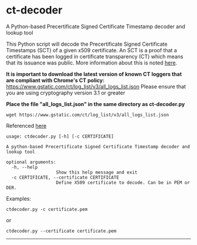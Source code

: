 # ct-decoder
A Python-based Precertificate Signed Certificate Timestamp decoder and lookup tool

This Python script will decode the Precertificate Signed Certificate Timestamps (SCT) of a given x509 certificate. An SCT is a proof that a certificate has been logged in certificate transparency (CT) which means that its issuance was public. More information about this is noted [here](https://github.com/google/certificate-transparency/blob/2588562fd306a447958471b6f06c1069619c1641/docs/SCTValidation.md).

**It is important to download the latest version of known CT loggers that are compliant with Chrome's CT policy:** 
https://www.gstatic.com/ct/log_list/v3/all_logs_list.json
Please ensure that you are using cryptography version 3.1 or greater

**Place the file "all_logs_list.json" in the same directory as ct-decoder.py**

    wget https://www.gstatic.com/ct/log_list/v3/all_logs_list.json

Referenced [here](https://github.com/google/certificate-transparency-community-site/blob/master/docs/google/known-logs.md)

    usage: ctdecoder.py [-h] [-c CERTIFICATE]

    A python-based Precertificate Signed Certificate Timestamp decoder and lookup tool

    optional arguments:
      -h, --help                
                       Show this help message and exit
      -c CERTIFICATE, --certificate CERTIFICATE
                       Define X509 certificate to decode. Can be in PEM or DER.
                      
                      
Examples:
 
    ctdecoder.py -c certificate.pem
or
 
    ctdecoder.py --certificate certificate.pem
                                                               
------
